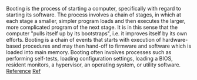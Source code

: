 Booting is the process of starting a computer, specifically with regard to starting its software. The process involves a chain of stages, in which at each stage a smaller, simpler program loads and then executes the larger, more complicated program of the next stage. It is in this sense that the computer "pulls itself up by its bootstraps", i.e. it improves itself by its own efforts. Booting is a chain of events that starts with execution of hardware-based procedures and may then hand-off to firmware and software which is loaded into main memory. Booting often involves processes such as performing self-tests, loading configuration settings, loading a BIOS, resident monitors, a hypervisor, an operating system, or utility software.
[Reference](https://www.crybit.com/linux-boot-process/) 
[Ref](https://cromwell-intl.com/open-source/linux-boot.html)
